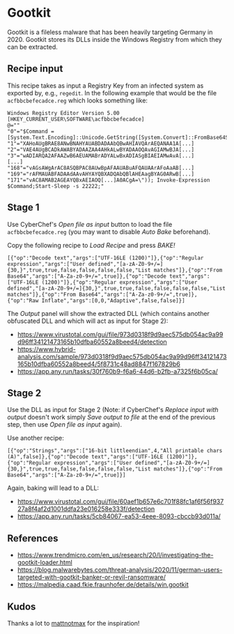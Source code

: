 # Gootkit

Gootkit is a fileless malware that has been heavily targeting Germany in 2020. Gootkit stores its DLLs inside the Windows Registry from which they can be extracted.

## Recipe input

This recipe takes as input a Registry Key from an infected system as exported by, e.g., ```regedit```. In the following example that would be the file ```acfbbcbefecadce.reg``` which looks something like:

```
Windows Registry Editor Version 5.00
[HKEY_CURRENT_USER\SOFTWARE\acfbbcbefecadce]
@=""
"0"="$Command =[System.Text.Encoding]::Unicode.GetString([System.Convert]::FromBase64String(\"JABF[...]
"1"="XAHoAUgBRAE8ANwBNAHYAUABDADAAbQBwAHIAVQArAEQANAA1A[...]
"2"="VAE4AUgBCADkAWABYADAAZAA4AHkALwBYADAAOQAvAGIAMwBJA[...]
"3"="wADIARQA2AFAAZwB6AEUAMABrADYALwBxADIASgBIAEIAMwAvA[...]
[...]
"168"="vAGsAWgArAC8ASQBPAC8AUwBpAFAAUABuAFQAUAArAFoAaAB[...]
"169"="rAFMAUABFADAAdAAvAHYAYQBXADQAbQBlAHEAagBYAG0ARwB[...]
"171"="vAC8AMAB2AGEAYQBxAEIAOQ[...]A0ACgA=\")); Invoke-Expression $Command;Start-Sleep -s 22222;"
```

## Stage 1

Use CyberChef's *Open file as input* button to load the file ```acfbbcbefecadce.reg``` (you may want to disable *Auto Bake* beforehand).

Copy the following recipe to *Load Recipe* and press *BAKE!*

```
[{"op":"Decode text","args":["UTF-16LE (1200)"]},{"op":"Regular expression","args":["User defined","[a-zA-Z0-9+/=]{30,}",true,true,false,false,false,false,"List matches"]},{"op":"From Base64","args":["A-Za-z0-9+/=",true]},{"op":"Decode text","args":["UTF-16LE (1200)"]},{"op":"Regular expression","args":["User defined","[a-zA-Z0-9+/=]{30,}",true,true,false,false,false,false,"List matches"]},{"op":"From Base64","args":["A-Za-z0-9+/=",true]},{"op":"Raw Inflate","args":[0,0,"Adaptive",false,false]}]
```

The *Output* panel will show the extracted DLL (which contains another obfuscated DLL and which will act as input for Stage 2):
- https://www.virustotal.com/gui/file/973d0318f9d9aec575db054ac9a99d96ff34121473165b10dfba60552a8beed4/detection
- https://www.hybrid-analysis.com/sample/973d0318f9d9aec575db054ac9a99d96ff34121473165b10dfba60552a8beed4/5f8731c48ad8847f167829b6
- https://app.any.run/tasks/30f760b9-f6a6-44d6-b2fb-a7325f6b05ca/


## Stage 2

Use the DLL as input for Stage 2 (Note: if CyberChef's *Replace input with output* doesn't work simply *Save output to file* at the end of the previous step, then use *Open file as input* again).

Use another recipe:

```
[{"op":"Strings","args":["16-bit littleendian",4,"All printable chars (A)",false]},{"op":"Decode text","args":["UTF-16LE (1200)"]},{"op":"Regular expression","args":["User defined","[a-zA-Z0-9+/=]{30,}",true,true,false,false,false,false,"List matches"]},{"op":"From Base64","args":["A-Za-z0-9+/=",true]}]
```

Again, baking will lead to a DLL:
- https://www.virustotal.com/gui/file/60aef1b657e6c701f88fc1af6f56f93727a8f4af2d1001ddfa23e016258e333f/detection
- https://app.any.run/tasks/5cb84067-ea53-4eee-8093-cbccb93d011a/

## References
- https://www.trendmicro.com/en_us/research/20/l/investigating-the-gootkit-loader.html
- https://blog.malwarebytes.com/threat-analysis/2020/11/german-users-targeted-with-gootkit-banker-or-revil-ransomware/
- https://malpedia.caad.fkie.fraunhofer.de/details/win.gootkit

## Kudos
Thanks a lot to [mattnotmax](https://github.com/mattnotmax/) for the inspiration!
